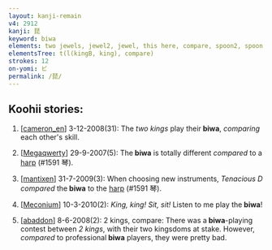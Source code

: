 ```yaml
---
layout: kanji-remain
v4: 2912
kanji: 琵
keyword: biwa
elements: two jewels, jewel2, jewel, this here, compare, spoon2, spoon, sitting on the ground,
elementsTree: t(l(kingB, king), compare)
strokes: 12
on-yomi: ビ
permalink: /琵/
---
```


## Koohii stories: 

1) [<a href="http://kanji.koohii.com/profile/cameron_en">cameron_en</a>] 3-12-2008(31): The <em>two kings</em> play their<strong> biwa</strong>, <em>comparing</em> each other&#039;s skill.

2) [<a href="http://kanji.koohii.com/profile/Megaqwerty">Megaqwerty</a>] 29-9-2007(5): The<strong> biwa</strong> is totally different <em>compared</em> to a <a href="../v4/1591.html">harp</a> (#1591 琴).

3) [<a href="http://kanji.koohii.com/profile/mantixen">mantixen</a>] 31-7-2009(3): When choosing new instruments, <em>Tenacious D</em> <em>compared</em> the<strong> biwa</strong> to the <a href="../v4/1591.html">harp</a> (#1591 琴).

4) [<a href="http://kanji.koohii.com/profile/Meconium">Meconium</a>] 10-3-2010(2): <em>King, king! Sit, sit!</em> Listen to me play the<strong> biwa</strong>!

5) [<a href="http://kanji.koohii.com/profile/abaddon">abaddon</a>] 8-6-2008(2): 2 kings, compare: There was a<strong> biwa</strong>-playing contest between <em>2 kings</em>, with their two kingsdoms at stake. However, <em>compared</em> to professional<strong> biwa</strong> players, they were pretty bad.

